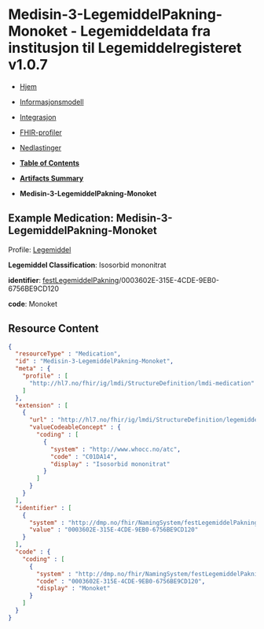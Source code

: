 # Medisin-3-LegemiddelPakning-Monoket - Legemiddeldata fra institusjon til Legemiddelregisteret v1.0.7

*  [Hjem](index.md) 
*  [Informasjonsmodell](informasjonsmodell.md) 
*  [Integrasjon](integrasjon.md) 
*  [FHIR-profiler](profiler.md) 
*  [Nedlastinger](nedlastinger.md) 

* [**Table of Contents**](toc.md)
* [**Artifacts Summary**](artifacts.md)
* **Medisin-3-LegemiddelPakning-Monoket**

## Example Medication: Medisin-3-LegemiddelPakning-Monoket

Profile: [Legemiddel](StructureDefinition-lmdi-medication.md)

**Legemiddel Classification**: Isosorbid mononitrat

**identifier**: [festLegemiddelPakning](NamingSystem-no-basis-fest-legemiddelpakning.md)/0003602E-315E-4CDE-9EB0-6756BE9CD120

**code**: Monoket



## Resource Content

```json
{
  "resourceType" : "Medication",
  "id" : "Medisin-3-LegemiddelPakning-Monoket",
  "meta" : {
    "profile" : [
      "http://hl7.no/fhir/ig/lmdi/StructureDefinition/lmdi-medication"
    ]
  },
  "extension" : [
    {
      "url" : "http://hl7.no/fhir/ig/lmdi/StructureDefinition/legemiddel-classification",
      "valueCodeableConcept" : {
        "coding" : [
          {
            "system" : "http://www.whocc.no/atc",
            "code" : "C01DA14",
            "display" : "Isosorbid mononitrat"
          }
        ]
      }
    }
  ],
  "identifier" : [
    {
      "system" : "http://dmp.no/fhir/NamingSystem/festLegemiddelPakning",
      "value" : "0003602E-315E-4CDE-9EB0-6756BE9CD120"
    }
  ],
  "code" : {
    "coding" : [
      {
        "system" : "http://dmp.no/fhir/NamingSystem/festLegemiddelPakning",
        "code" : "0003602E-315E-4CDE-9EB0-6756BE9CD120",
        "display" : "Monoket"
      }
    ]
  }
}

```
